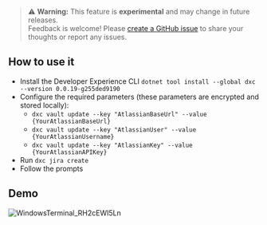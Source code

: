 > ⚠️ **Warning:** This feature is **experimental** and may change in future releases.  
> Feedback is welcome! Please [create a GitHub issue](https://github.com/devexlead/devexlead-cli/issues/new) to share your thoughts or report any issues.

## How to use it
- Install the Developer Experience CLI
`dotnet tool install --global dxc --version 0.0.19-g255ded9190`
- Configure the required parameters (these parameters are encrypted and stored locally):
  - `dxc vault update --key "AtlassianBaseUrl" --value {YourAtlassianBaseUrl}`
  - `dxc vault update --key "AtlassianUser" --value {YourAtlassianUsername}`
  - `dxc vault update --key "AtlassianKey" --value {YourAtlassianAPIKey}`
- Run `dxc jira create`
- Follow the prompts

## Demo
![WindowsTerminal_RH2cEWI5Ln](https://github.com/user-attachments/assets/04ef4073-e2df-47e3-a064-15c8f00f56af)
